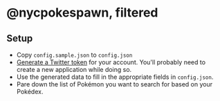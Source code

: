 # @nycpokespawn, filtered

## Setup

- Copy `config.sample.json` to `config.json`
- [Generate a Twitter token](https://dev.twitter.com/oauth/overview/application-owner-access-tokens) for your account. You'll probably need to create a new application while doing so.
- Use the generated data to fill in the appropriate fields in `config.json`.
- Pare down the list of Pokémon you want to search for based on your Pokédex.
